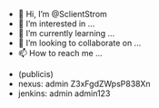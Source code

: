 - 👋 Hi, I’m @SclientStrom
- 👀 I’m interested in ...
- 🌱 I’m currently learning ...
- 💞️ I’m looking to collaborate on ...
- 📫 How to reach me ...

<!---
SclientStrom/SclientStrom is a ✨ special ✨ repository because its `README.md` (this file) appears on your GitHub profile.
You can click the Preview link to take a look at your changes.
--->

- (publicis)
- nexus:   admin  Z3xFgdZWpsP838Xn
- jenkins: admin admin123
